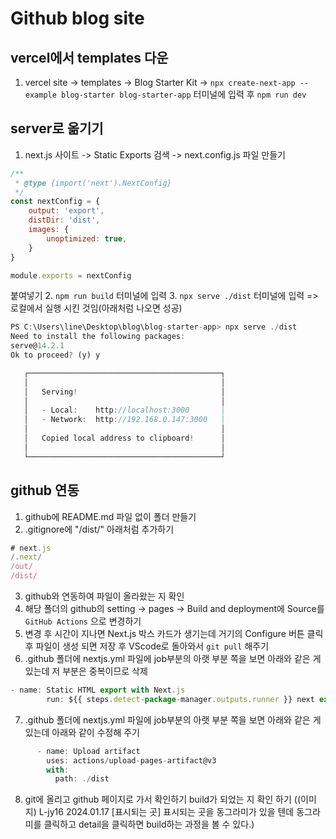 # Github blog site
## vercel에서 templates 다운
1. vercel site -> templates -> Blog Starter Kit -> `npx create-next-app --example blog-starter blog-starter-app` 터미널에 입력 후 `npm run dev`

## server로 옮기기
1. next.js 사이트 -> Static Exports 검색 -> next.config.js 파일 만들기
```js
/**
 * @type {import('next').NextConfig}
 */
const nextConfig = {
    output: 'export',
    distDir: 'dist',
    images: {
        unoptimized: true,
    }
}

module.exports = nextConfig
```
붙여넣기
2. `npm run build` 터미널에 입력
3. `npx serve ./dist` 터미널에 입력 => 로컬에서 실행 시킨 것임(아래처럼 나오면 성공)
```js
PS C:\Users\line\Desktop\blog\blog-starter-app> npx serve ./dist
Need to install the following packages:
serve@14.2.1
Ok to proceed? (y) y

   ┌───────────────────────────────────────────┐
   │                                           │
   │   Serving!                                │
   │                                           │
   │   - Local:    http://localhost:3000       │
   │   - Network:  http://192.168.0.147:3000   │
   │                                           │
   │   Copied local address to clipboard!      │
   │                                           │
   └───────────────────────────────────────────┘
```
## github 연동

1. github에 README.md 파일 없이 폴더 만들기
2. .gitignore에 "/dist/" 아래처럼 추가하기
```js
# next.js
/.next/
/out/
/dist/
```
3. github와 연동하여 파일이 올라왔는 지 확인
4. 해당 폴더의 github의 setting -> pages -> Build and deployment에 Source를 `GitHub Actions` 으로 변경하기
5. 변경 후 시간이 지나면 Next.js 박스 카드가 생기는데 거기의 Configure 버튼 클릭 후 파일이 생성 되면 저장 후 VScode로 돌아와서 `git pull` 해주기
6. .github 폴더에 nextjs.yml 파일에 job부분의 아랫 부분 쪽을 보면 아래와 같은 게 있는데 저 부분은 중복이므로 삭제
```js
- name: Static HTML export with Next.js
        run: ${{ steps.detect-package-manager.outputs.runner }} next export 
```
7. .github 폴더에 nextjs.yml 파일에 job부분의 아랫 부분 쪽을 보면 아래와 같은 게 있는데 아래와 같이 수정해 주기
```js
      - name: Upload artifact
        uses: actions/upload-pages-artifact@v3
        with:
          path: ./dist
```
8. git에 올리고 github 페이지로 가서 확인하기 build가 되었는 지 확인 하기
((이미지) L-jy16 2024.01.17 [표시되는 곳] 표시되는 곳을 동그라미가 있을 텐데 동그라미를 클릭하고 detail을 클릭하면 build하는 과정을 볼 수 있다.)